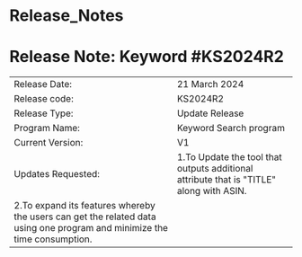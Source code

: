 # Release_Notes
#
# Release Note: Keyword #KS2024R2  

|   |  |
| ------------- | ------------- |
| Release Date: | 21 March 2024 |
| Release code:	  | KS2024R2  |
| Release Type:	 | Update Release |
| Program Name: | Keyword Search program |
| Current Version:|	V1 |
| Updates Requested: | 1.To Update the tool that outputs additional attribute that is "TITLE" along with ASIN.  
2.To expand its features whereby the users can get the related data using one program and minimize the time consumption.|
